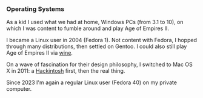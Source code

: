 ### Operating Systems

As a kid I used what we had at home, Windows PCs (from 3.1 to 10), on which I was content to fumble around and play Age of Empires II.

I became a Linux user in 2004 (Fedora 1). Not content with Fedora, I hopped through many distributions, then settled on Gentoo.
I could also still play Age of Empires II via [wine](https://www.winehq.org/).

On a wave of fascination for their design philosophy, I switched to Mac OS X in 2011:
a [Hackintosh](https://en.wikipedia.org/wiki/Hackintosh) first, then the real thing.

Since 2023 I'm again a regular Linux user (Fedora 40) on my private computer.